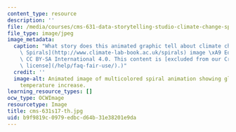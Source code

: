 ```yaml
---
content_type: resource
description: ''
file: /media/courses/cms-631-data-storytelling-studio-climate-change-spring-2017/b9f9819c0979edbcd64b31e38201e9da_cms-631s17-th.jpg
file_type: image/jpeg
image_metadata:
  caption: "What story does this animated graphic tell about climate change? ([Climate\
    \ Spirals](http://www.climate-lab-book.ac.uk/spirals) image \xA9 Ed Hawkins, License\
    \ CC BY-SA International 4.0. This content is [excluded from our Creative Commons\
    \ license](/help/faq-fair-use/).)"
  credit: ''
  image-alt: Animated image of multicolored spiral animation showing global average
    temperature increase.
learning_resource_types: []
ocw_type: OCWImage
resourcetype: Image
title: cms-631s17-th.jpg
uid: b9f9819c-0979-edbc-d64b-31e38201e9da
---
```

